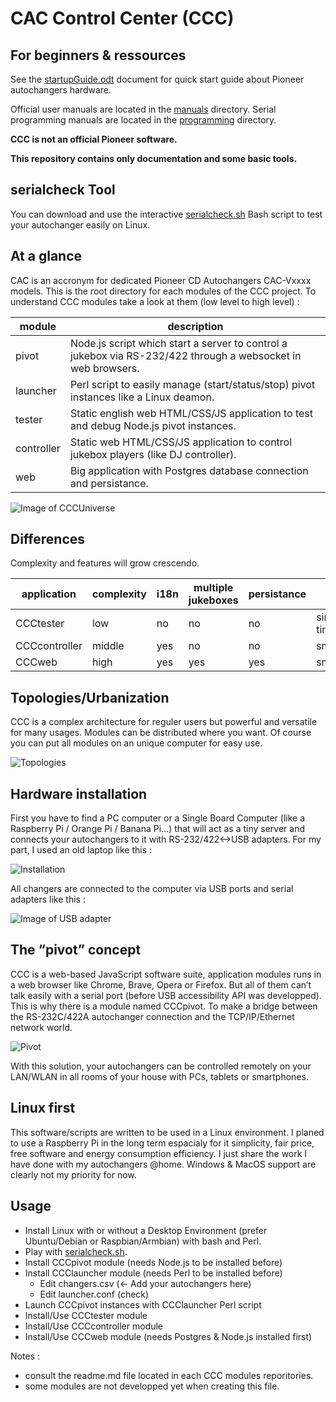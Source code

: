 # CAC Control Center (CCC)
## For beginners & ressources

See the [startupGuide.odt](./startupGuide.odt) document for quick start guide about Pioneer autochangers hardware.

Official user manuals are located in the [manuals](./manuals/) directory.
Serial programming manuals are located in the [programming](./programming/) directory.

**CCC is not an official Pioneer software.**

**This repository contains only documentation and some basic tools.**


## serialcheck Tool

You can download and use the interactive [serialcheck.sh](./serialcheck.sh) Bash script to test your autochanger easily on Linux.


## At a glance
CAC is an accronym for dedicated Pioneer CD Autochangers CAC-Vxxxx models.
This is the root directory for each modules of the CCC project. 
To understand CCC modules take a look at them (low level to high level) :

| module | description|
|-|-|
| pivot | Node.js script which start a server to control a jukebox via RS-232/422 through a websocket in web browsers.|
| launcher | Perl script to easily manage (start/status/stop) pivot instances like a Linux deamon.|
| tester | Static english web HTML/CSS/JS application to test and debug Node.js pivot instances.|
| controller | Static web HTML/CSS/JS application to control jukebox players (like DJ controller).|
| web | Big application with Postgres database connection and persistance.|

![Image of CCCUniverse](images/cccUniverse.gif)

## Differences
Complexity and features will grow crescendo.

| application   | complexity | i18n | multiple jukeboxes | persistance | status collection |
|---------------|------------|------|--------------------|-------------| ------------------|
| CCCtester     | low        | no   | no                 | no          | simple JS timer |
| CCCcontroller | middle     | yes  | no                 | no          | smart/efficient |
| CCCweb        | high       | yes  | yes                | yes         | smart/efficient |

## Topologies/Urbanization
CCC is a complex architecture for reguler users but powerful and versatile for many usages. Modules can be distributed where you want. Of course you can put all modules on an unique computer for easy use.

![Topologies](images/cccTopologies.gif)

## Hardware installation
First you have to find a PC computer or a Single Board Computer (like a Raspberry Pi / Orange Pi / Banana Pi...) that will act as a tiny server and connects your autochangers to it with RS-232/422<->USB adapters.
For my part, I used an old laptop like this :

![Installation](images/cacHardware.jpg)

All changers are connected to the computer via USB ports and serial adapters like this :

![Image of USB adapter](images/cccSerial.jpg)

## The “pivot” concept
CCC is a web-based JavaScript software suite, application modules runs in a web browser like Chrome, Brave, Opera or Firefox. But all of them can’t talk easily with a serial port (before USB accessibility API was developped). This is why there is a module named CCCpivot. To make a bridge between the RS-232C/422A autochanger connection and the TCP/IP/Ethernet network world.

![Pivot](images/cccPivot.png)

With this solution, your autochangers can be controlled remotely on your LAN/WLAN in all rooms of your house with PCs, tablets or smartphones.

## Linux first
This software/scripts are written to be used in a Linux environment. I planed to use a Raspberry Pi in the long term espacialy for it simplicity, fair price, free software and energy consumption efficiency. I just share the work I have done with my autochangers @home. Windows & MacOS support are clearly not my priority for now.

## Usage
* Install Linux with or without a Desktop Environment (prefer Ubuntu/Debian or Raspbian/Armbian) with bash and Perl.
* Play with [serialcheck.sh](./serialcheck.sh).
* Install CCCpivot module (needs Node.js to be installed before)
* Install CCClauncher module (needs Perl to be installed before)
    * Edit changers.csv (<- Add your autochangers here)
    * Edit launcher.conf (check)
* Launch CCCpivot instances with CCClauncher Perl script
* Install/Use CCCtester module
* Install/Use CCCcontroller module
* Install/Use CCCweb module (needs Postgres & Node.js installed first)

Notes : 
- consult the readme.md file located in each CCC modules reporitories.
- some modules are not developped yet when creating this file.